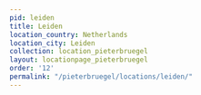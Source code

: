 ```yaml
---
pid: leiden
title: Leiden
location_country: Netherlands
location_city: Leiden
collection: location_pieterbruegel
layout: locationpage_pieterbruegel
order: '12'
permalink: "/pieterbruegel/locations/leiden/"
---
```

